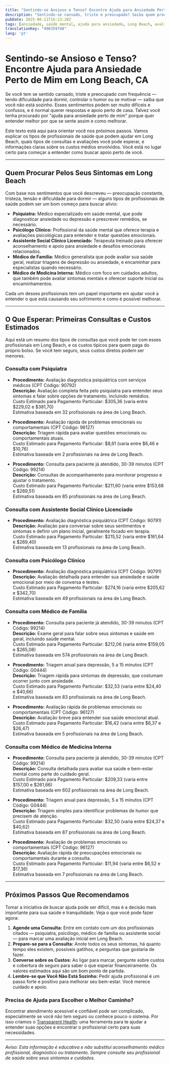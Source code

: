 ```yaml
---
title: "Sentindo-se Ansioso e Tenso? Encontre Ajuda para Ansiedade Perto de Mim em Long Beach, CA"
description: "Sentindo-se cansado, triste e preocupado? Saiba quem procurar e o que esperar para ajuda com ansiedade perto de você em Long Beach, com informações claras sobre custos."
pubDate: 2025-06-11T16:13:28Z
tags: [ansiedade, saúde mental, ajuda para ansiedade, Long Beach, avaliação psiquiátrica, terapia, custos de saúde]
translationKey: "496359748"
lang: 'pt'
---
```


# Sentindo-se Ansioso e Tenso? Encontre Ajuda para Ansiedade Perto de Mim em Long Beach, CA

Se você tem se sentido cansado, triste e preocupado com frequência — tendo dificuldade para dormir, controlar o humor ou se motivar — saiba que você não está sozinho. Esses sentimentos podem ser muito difíceis e confusos, e é normal querer respostas e apoio perto de casa. Talvez você tenha procurado por "ajuda para ansiedade perto de mim" porque quer entender melhor por que se sente assim e como melhorar.

Este texto está aqui para orientar você nos próximos passos. Vamos explicar os tipos de profissionais de saúde que podem ajudar em Long Beach, quais tipos de consultas e avaliações você pode esperar, e informações claras sobre os custos médios envolvidos. Você está no lugar certo para começar a entender como buscar apoio perto de você.

---

## Quem Procurar Pelos Seus Sintomas em Long Beach

Com base nos sentimentos que você descreveu — preocupação constante, tristeza, tensão e dificuldade para dormir — alguns tipos de profissionais de saúde podem ser um bom começo para buscar alívio:

- **Psiquiatra:** Médico especializado em saúde mental, que pode diagnosticar ansiedade ou depressão e prescrever remédios, se necessário.
- **Psicólogo Clínico:** Profissional da saúde mental que oferece terapia e avaliações psicológicas para entender e tratar questões emocionais.
- **Assistente Social Clínico Licenciado:** Terapeuta treinado para oferecer aconselhamento e apoio para ansiedade e desafios emocionais relacionados.
- **Médico de Família:** Médico generalista que pode avaliar sua saúde geral, realizar triagens de depressão ou ansiedade, e encaminhar para especialistas quando necessário.
- **Médico de Medicina Interna:** Médico com foco em cuidados adultos, que também pode avaliar sintomas mentais e oferecer suporte inicial ou encaminhamentos.

Cada um desses profissionais tem um papel importante em ajudar você a entender o que está causando seu sofrimento e como é possível melhorar.

---

## O Que Esperar: Primeiras Consultas e Custos Estimados

Aqui está um resumo dos tipos de consultas que você pode ter com esses profissionais em Long Beach, e os custos típicos para quem paga do próprio bolso. Se você tem seguro, seus custos diretos podem ser menores.

### Consulta com Psiquiatra

- **Procedimento:** Avaliação diagnóstica psiquiátrica com serviços médicos (CPT Código: 90792)  
  **Descrição:** Avaliação completa feita pelo psiquiatra para entender seus sintomas e falar sobre opções de tratamento, incluindo remédios.  
  Custo Estimado para Pagamento Particular: $305,36 (varia entre $229,02 e $381,70)  
  Estimativa baseada em 32 profissionais na área de Long Beach.

- **Procedimento:** Avaliação rápida de problemas emocionais ou comportamentais (CPT Código: 96127)  
  **Descrição:** Triagem rápida para avaliar questões emocionais ou comportamentais atuais.  
  Custo Estimado para Pagamento Particular: $8,61 (varia entre $6,46 e $10,76)  
  Estimativa baseada em 2 profissionais na área de Long Beach.

- **Procedimento:** Consulta para paciente já atendido, 30-39 minutos (CPT Código: 99214)  
  **Descrição:** Consultas de acompanhamento para monitorar progresso e ajustar o tratamento.  
  Custo Estimado para Pagamento Particular: $211,60 (varia entre $153,68 e $269,51)  
  Estimativa baseada em 85 profissionais na área de Long Beach.

### Consulta com Assistente Social Clínico Licenciado

- **Procedimento:** Avaliação diagnóstica psiquiátrica (CPT Código: 90791)  
  **Descrição:** Avaliação para conversar sobre seus sentimentos e sintomas e definir um plano inicial, geralmente focado em terapia.  
  Custo Estimado para Pagamento Particular: $215,52 (varia entre $161,64 e $269,40)  
  Estimativa baseada em 13 profissionais na área de Long Beach.

### Consulta com Psicólogo Clínico

- **Procedimento:** Avaliação diagnóstica psiquiátrica (CPT Código: 90791)  
  **Descrição:** Avaliação detalhada para entender sua ansiedade e saúde emocional por meio de conversa e testes.  
  Custo Estimado para Pagamento Particular: $274,16 (varia entre $205,62 e $342,70)  
  Estimativa baseada em 49 profissionais na área de Long Beach.

### Consulta com Médico de Família

- **Procedimento:** Consulta para paciente já atendido, 30-39 minutos (CPT Código: 99214)  
  **Descrição:** Exame geral para falar sobre seus sintomas e saúde em geral, incluindo saúde mental.  
  Custo Estimado para Pagamento Particular: $212,06 (varia entre $159,05 e $265,08)  
  Estimativa baseada em 574 profissionais na área de Long Beach.

- **Procedimento:** Triagem anual para depressão, 5 a 15 minutos (CPT Código: G0444)  
  **Descrição:** Triagem rápida para sintomas de depressão, que costumam ocorrer junto com ansiedade.  
  Custo Estimado para Pagamento Particular: $32,53 (varia entre $24,40 e $40,66)  
  Estimativa baseada em 83 profissionais na área de Long Beach.

- **Procedimento:** Avaliação rápida de problemas emocionais ou comportamentais (CPT Código: 96127)  
  **Descrição:** Avaliação breve para entender sua saúde emocional atual.  
  Custo Estimado para Pagamento Particular: $16,42 (varia entre $6,37 e $26,47)  
  Estimativa baseada em 5 profissionais na área de Long Beach.

### Consulta com Médico de Medicina Interna

- **Procedimento:** Consulta para paciente já atendido, 30-39 minutos (CPT Código: 99214)  
  **Descrição:** Consulta detalhada para avaliar sua saúde e bem-estar mental como parte do cuidado geral.  
  Custo Estimado para Pagamento Particular: $209,33 (varia entre $157,00 e $261,66)  
  Estimativa baseada em 602 profissionais na área de Long Beach.

- **Procedimento:** Triagem anual para depressão, 5 a 15 minutos (CPT Código: G0444)  
  **Descrição:** Triagem simples para identificar problemas de humor que precisem de atenção.  
  Custo Estimado para Pagamento Particular: $32,50 (varia entre $24,37 e $40,62)  
  Estimativa baseada em 87 profissionais na área de Long Beach.

- **Procedimento:** Avaliação de problemas emocionais ou comportamentais (CPT Código: 96127)  
  **Descrição:** Avaliação rápida de preocupações emocionais ou comportamentais durante a consulta.  
  Custo Estimado para Pagamento Particular: $11,94 (varia entre $6,52 e $17,36)  
  Estimativa baseada em 7 profissionais na área de Long Beach.

---

## Próximos Passos Que Recomendamos

Tomar a iniciativa de buscar ajuda pode ser difícil, mas é a decisão mais importante para sua saúde e tranquilidade. Veja o que você pode fazer agora:

1. **Agende uma Consulta:** Entre em contato com um dos profissionais citados — psiquiatra, psicólogo, médico de família ou assistente social — para marcar uma avaliação inicial em Long Beach.
2. **Prepare-se para a Consulta:** Anote todos os seus sintomas, há quanto tempo eles existem, possíveis gatilhos, e perguntas que gostaria de fazer.
3. **Converse sobre os Custos:** Ao ligar para marcar, pergunte sobre custos e cobertura de seguro para saber o que esperar financeiramente. Os valores estimados aqui são um bom ponto de partida.
4. **Lembre-se que Você Não Está Sozinho:** Pedir ajuda profissional é um passo forte e positivo para melhorar seu bem-estar. Você merece cuidado e apoio.

### Precisa de Ajuda para Escolher o Melhor Caminho?

Encontrar atendimento acessível e confiável pode ser complicado, especialmente se você não tem seguro ou conhece pouco o sistema. Por isso criamos o [Transparent Health](https://transparenthealth.ai): uma ferramenta para te ajudar a entender suas opções e encontrar o profissional certo para suas necessidades.

---

*Aviso: Esta informação é educativa e não substitui aconselhamento médico profissional, diagnóstico ou tratamento. Sempre consulte seu profissional de saúde sobre seus sintomas e cuidados.*  